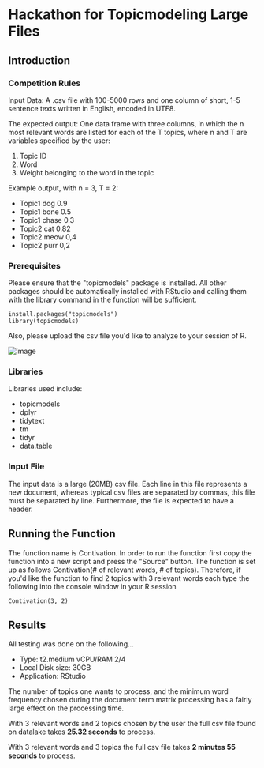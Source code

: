# Hackathon for Topicmodeling Large Files

## Introduction
### Competition Rules
 Input Data: 
 A .csv file with 100-5000 rows and one column of short, 1-5 sentence texts written in English, encoded in UTF8. 
 
 The expected output: 
 One data frame with three columns, in which the n most relevant words are listed for each of the T topics, where n and T are variables specified by the user: 
 1. Topic ID 
 2. Word 
 3. Weight belonging to the word in the topic 

Example output, with n = 3, T = 2: 
 - Topic1   dog     0.9 
 - Topic1   bone    0.5 
 - Topic1   chase   0.3 
 - Topic2   cat     0.82 
 - Topic2   meow    0,4 
 - Topic2   purr    0,2

### Prerequisites

Please ensure that the "topicmodels" package is installed. All other packages should be automatically installed with RStudio and calling them with the library command in the function will be sufficient.
```
install.packages("topicmodels")
library(topicmodels)
```
Also, please upload the csv file you'd like to analyze to your session of R.

![image](https://user-images.githubusercontent.com/43450019/45838167-14f30580-bcdf-11e8-82fc-af9232a91560.png)

### Libraries
Libraries used include:
  - topicmodels
  - dplyr
  - tidytext
  - tm
  - tidyr
  - data.table
  
### Input File

The input data is a large (20MB) csv file. Each line in this file represents a new document, whereas typical csv files are separated by commas, this file must be separated by line. Furthermore, the file is expected to have a header.

## Running the Function

The function name is Contivation. In order to run the function first copy the function into a new script and press the "Source" button.
The function is set up as follows Contivation(# of relevant words, # of topics). Therefore, if you'd like the function to find 2 topics with 3 relevant words each type the following into the console window in your R session

```
Contivation(3, 2)
```


## Results

All testing was done on the following...

- Type: t2.medium vCPU/RAM 2/4
- Local Disk size: 30GB
- Application: RStudio

The number of topics one wants to process, and the minimum word frequency chosen during the document term matrix processing has a fairly large effect on the processing time.

 

With 3 relevant words and 2 topics chosen by the user the full csv file found on datalake takes **25.32 seconds** to process.

With 3 relevant words and 3 topics the full csv file takes **2 minutes 55 seconds** to process.


